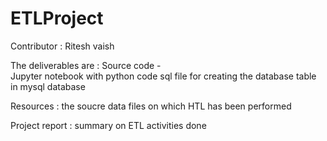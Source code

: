 # ETLProject

Contributor : Ritesh vaish

The deliverables are :
Source code -  
Jupyter notebook with python code
sql file for creating the database table in mysql database

Resources : 
the soucre data files on which HTL has been performed

Project report : summary on ETL activities done

